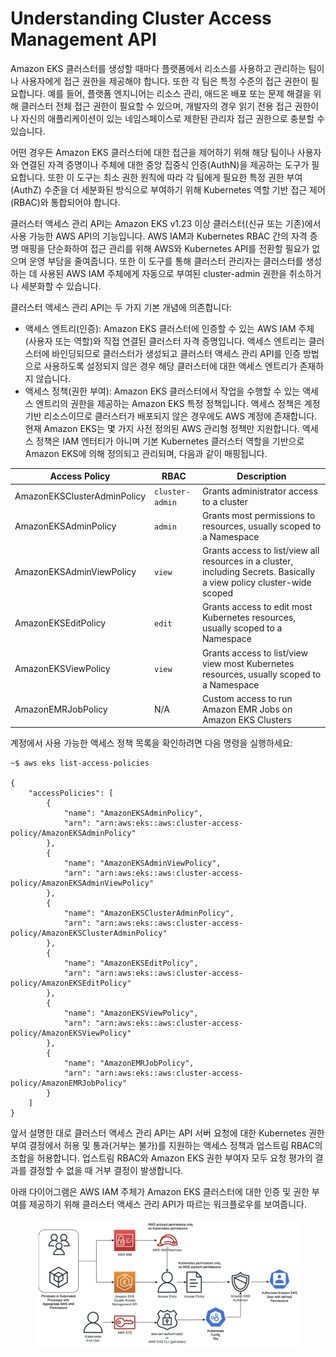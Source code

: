 # Understanding Cluster Access Management API

Amazon EKS 클러스터를 생성할 때마다 플랫폼에서 리소스를 사용하고 관리하는 팀이나 사용자에게 접근 권한을 제공해야 합니다. 또한 각 팀은 특정 수준의 접근 권한이 필요합니다. 예를 들어, 플랫폼 엔지니어는 리소스 관리, 애드온 배포 또는 문제 해결을 위해 클러스터 전체 접근 권한이 필요할 수 있으며, 개발자의 경우 읽기 전용 접근 권한이나 자신의 애플리케이션이 있는 네임스페이스로 제한된 관리자 접근 권한으로 충분할 수 있습니다.

어떤 경우든 Amazon EKS 클러스터에 대한 접근을 제어하기 위해 해당 팀이나 사용자와 연결된 자격 증명이나 주체에 대한 중앙 집중식 인증(AuthN)을 제공하는 도구가 필요합니다. 또한 이 도구는 최소 권한 원칙에 따라 각 팀에게 필요한 특정 권한 부여(AuthZ) 수준을 더 세분화된 방식으로 부여하기 위해 Kubernetes 역할 기반 접근 제어(RBAC)와 통합되어야 합니다.

클러스터 액세스 관리 API는 Amazon EKS v1.23 이상 클러스터(신규 또는 기존)에서 사용 가능한 AWS API의 기능입니다. AWS IAM과 Kubernetes RBAC 간의 자격 증명 매핑을 단순화하여 접근 관리를 위해 AWS와 Kubernetes API를 전환할 필요가 없으며 운영 부담을 줄여줍니다. 또한 이 도구를 통해 클러스터 관리자는 클러스터를 생성하는 데 사용된 AWS IAM 주체에게 자동으로 부여된 cluster-admin 권한을 취소하거나 세분화할 수 있습니다.

클러스터 액세스 관리 API는 두 가지 기본 개념에 의존합니다:

* 액세스 엔트리(인증): Amazon EKS 클러스터에 인증할 수 있는 AWS IAM 주체(사용자 또는 역할)와 직접 연결된 클러스터 자격 증명입니다. 액세스 엔트리는 클러스터에 바인딩되므로 클러스터가 생성되고 클러스터 액세스 관리 API를 인증 방법으로 사용하도록 설정되지 않은 경우 해당 클러스터에 대한 액세스 엔트리가 존재하지 않습니다.
* 액세스 정책(권한 부여): Amazon EKS 클러스터에서 작업을 수행할 수 있는 액세스 엔트리의 권한을 제공하는 Amazon EKS 특정 정책입니다. 액세스 정책은 계정 기반 리소스이므로 클러스터가 배포되지 않은 경우에도 AWS 계정에 존재합니다. 현재 Amazon EKS는 몇 가지 사전 정의된 AWS 관리형 정책만 지원합니다. 액세스 정책은 IAM 엔터티가 아니며 기본 Kubernetes 클러스터 역할을 기반으로 Amazon EKS에 의해 정의되고 관리되며, 다음과 같이 매핑됩니다.

| Access Policy               | RBAC            | Description                                                                                                           |
| --------------------------- | --------------- | --------------------------------------------------------------------------------------------------------------------- |
| AmazonEKSClusterAdminPolicy | `cluster-admin` | Grants administrator access to a cluster                                                                              |
| AmazonEKSAdminPolicy        | `admin`         | Grants most permissions to resources, usually scoped to a Namespace                                                   |
| AmazonEKSAdminViewPolicy    | `view`          | Grants access to list/view all resources in a cluster, including Secrets. Basically a view policy cluster-wide scoped |
| AmazonEKSEditPolicy         | `edit`          | Grants access to edit most Kubernetes resources, usually scoped to a Namespace                                        |
| AmazonEKSViewPolicy         | `view`          | Grants access to list/view view most Kubernetes resources, usually scoped to a Namespace                              |
| AmazonEMRJobPolicy          | N/A             | Custom access to run Amazon EMR Jobs on Amazon EKS Clusters                                                           |

계정에서 사용 가능한 액세스 정책 목록을 확인하려면 다음 명령을 실행하세요:

```
~$ aws eks list-access-policies
 
{
    "accessPolicies": [
        {
            "name": "AmazonEKSAdminPolicy",
            "arn": "arn:aws:eks::aws:cluster-access-policy/AmazonEKSAdminPolicy"
        },
        {
            "name": "AmazonEKSAdminViewPolicy",
            "arn": "arn:aws:eks::aws:cluster-access-policy/AmazonEKSAdminViewPolicy"
        },
        {
            "name": "AmazonEKSClusterAdminPolicy",
            "arn": "arn:aws:eks::aws:cluster-access-policy/AmazonEKSClusterAdminPolicy"
        },
        {
            "name": "AmazonEKSEditPolicy",
            "arn": "arn:aws:eks::aws:cluster-access-policy/AmazonEKSEditPolicy"
        },
        {
            "name": "AmazonEKSViewPolicy",
            "arn": "arn:aws:eks::aws:cluster-access-policy/AmazonEKSViewPolicy"
        },
        {
            "name": "AmazonEMRJobPolicy",
            "arn": "arn:aws:eks::aws:cluster-access-policy/AmazonEMRJobPolicy"
        }
    ]
}
```

앞서 설명한 대로 클러스터 액세스 관리 API는 API 서버 요청에 대한 Kubernetes 권한 부여 결정에서 허용 및 통과(거부는 불가)를 지원하는 액세스 정책과 업스트림 RBAC의 조합을 허용합니다. 업스트림 RBAC와 Amazon EKS 권한 부여자 모두 요청 평가의 결과를 결정할 수 없을 때 거부 결정이 발생합니다.

아래 다이어그램은 AWS IAM 주체가 Amazon EKS 클러스터에 대한 인증 및 권한 부여를 제공하기 위해 클러스터 액세스 관리 API가 따르는 워크플로우를 보여줍니다.

<figure><img src="../../.gitbook/assets/image (2).png" alt=""><figcaption></figcaption></figure>

